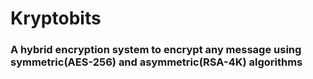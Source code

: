 # Kryptobits
### A hybrid encryption system to encrypt any message using symmetric(AES-256) and asymmetric(RSA-4K) algorithms
